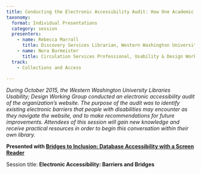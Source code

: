 ```yaml
---
title: Conducting the Electronic Accessibility Audit: How One Academic Library Identified Barriers for Patrons with Disabilities
taxonomy:
  format: Individual Presentations
  category: session
  presenters:
    - name: Rebecca Marrall
      title: Discovery Services Librarian, Western Washington University Libraries
    - name: Nora Burmeister
      title: Circulation Services Professional, Usability & Design Working Group, Western Washington University Libraries
  track:
    - Collections and Access
    
---
```

_During October 2015, the Western Washington University Libraries Usability; Design Working Group conducted an electronic accessibility audit of the organization’s website. The purpose of the audit was to identify existing electronic barriers that people with disabilities may encounter as they navigate the website, and to make recommendations for future improvements. Attendees of this session will gain new knowledge and receive practical resources in order to begin this conversation within their own library._

**Presented with [Bridges to Inclusion: Database Accessibility with a Screen Reader](/program/sessions/Bridges-to-Inclusion-Database-Accessibility-with-a-Screen-Reader)**

Session title: **Electronic Accessibility: Barriers and Bridges**